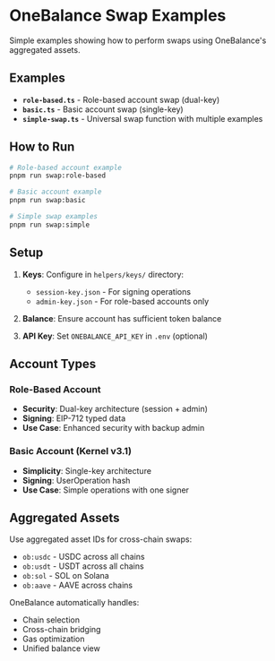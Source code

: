 # OneBalance Swap Examples

Simple examples showing how to perform swaps using OneBalance's aggregated assets.

## Examples

- **`role-based.ts`** - Role-based account swap (dual-key)
- **`basic.ts`** - Basic account swap (single-key)  
- **`simple-swap.ts`** - Universal swap function with multiple examples

## How to Run

```bash
# Role-based account example
pnpm run swap:role-based

# Basic account example  
pnpm run swap:basic

# Simple swap examples
pnpm run swap:simple
```

## Setup

1. **Keys**: Configure in `helpers/keys/` directory:
   - `session-key.json` - For signing operations
   - `admin-key.json` - For role-based accounts only

2. **Balance**: Ensure account has sufficient token balance

3. **API Key**: Set `ONEBALANCE_API_KEY` in `.env` (optional)

## Account Types

### Role-Based Account
- **Security**: Dual-key architecture (session + admin)
- **Signing**: EIP-712 typed data
- **Use Case**: Enhanced security with backup admin

### Basic Account (Kernel v3.1)
- **Simplicity**: Single-key architecture
- **Signing**: UserOperation hash
- **Use Case**: Simple operations with one signer

## Aggregated Assets

Use aggregated asset IDs for cross-chain swaps:
- `ob:usdc` - USDC across all chains
- `ob:usdt` - USDT across all chains
- `ob:sol` - SOL on Solana
- `ob:aave` - AAVE across chains

OneBalance automatically handles:
- Chain selection
- Cross-chain bridging
- Gas optimization
- Unified balance view
